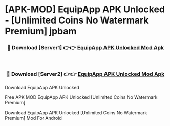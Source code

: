 # [APK-MOD] EquipApp APK Unlocked - [Unlimited Coins No Watermark Premium] jpbam



<div align="center">
<h3>🔴 Download [Server1] 👉👉 <a href="https://momento.my/?title=EquipApp_APK_Unlocked">EquipApp APK Unlocked Mod Apk</a></h3><br>

<h3>🔴 Download [Server2] 👉👉 <a href="https://momento.my/?title=EquipApp_APK_Unlocked">EquipApp APK Unlocked Mod Apk</a></h3>
</div>



Download EquipApp APK Unlocked 

Free APK MOD EquipApp APK Unlocked [Unlimited Coins No Watermark Premium]

Download EquipApp APK Unlocked [Unlimited Coins No Watermark Premium] Mod For Android
